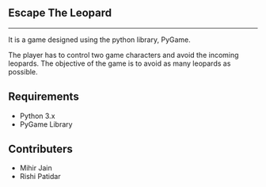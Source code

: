 ## Escape The Leopard
-----------------------------
It is a game designed using the python library, PyGame.

The player has to control two game characters and avoid the incoming leopards.
The objective of the game is to avoid as many leopards as possible.

## Requirements
- Python 3.x
- PyGame Library

## Contributers
- Mihir Jain 
- Rishi Patidar
